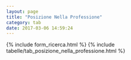 ```yaml
---
layout: page
title: "Posizione Nella Professione"
category: tab
date: 2017-03-06 14:59:24
---
```


{% include form_ricerca.html %}
{% include tabelle/tab_posizione_nella_professione.html %}

